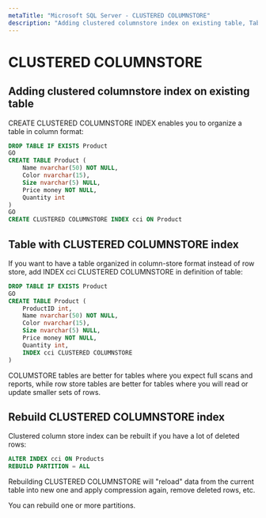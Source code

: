 ```yaml
---
metaTitle: "Microsoft SQL Server - CLUSTERED COLUMNSTORE"
description: "Adding clustered columnstore index on existing table, Table with CLUSTERED COLUMNSTORE index, Rebuild CLUSTERED COLUMNSTORE index"
---
```


# CLUSTERED COLUMNSTORE



## Adding clustered columnstore index on existing table


CREATE CLUSTERED COLUMNSTORE INDEX enables you to organize a table in column format:

```sql
DROP TABLE IF EXISTS Product
GO
CREATE TABLE Product (
    Name nvarchar(50) NOT NULL,
    Color nvarchar(15),
    Size nvarchar(5) NULL,
    Price money NOT NULL,
    Quantity int
)
GO
CREATE CLUSTERED COLUMNSTORE INDEX cci ON Product 

```



## Table with CLUSTERED COLUMNSTORE index


If you want to have a table organized in column-store format instead of row store, add INDEX cci CLUSTERED COLUMNSTORE in definition of table:

```sql
DROP TABLE IF EXISTS Product
GO
CREATE TABLE Product (
    ProductID int,
    Name nvarchar(50) NOT NULL,
    Color nvarchar(15),
    Size nvarchar(5) NULL,
    Price money NOT NULL,
    Quantity int,
    INDEX cci CLUSTERED COLUMNSTORE
)

```

COLUMSTORE tables are better for tables where you expect full scans and reports, while row store tables are better for tables where you will read or update smaller sets of rows.



## Rebuild CLUSTERED COLUMNSTORE index


Clustered column store index can be rebuilt if you have a lot of deleted rows:

```sql
ALTER INDEX cci ON Products
REBUILD PARTITION = ALL

```

Rebuilding CLUSTERED COLUMNSTORE will "reload" data from the current table into new one and apply compression again, remove deleted rows, etc.

You can rebuild one or more partitions.

